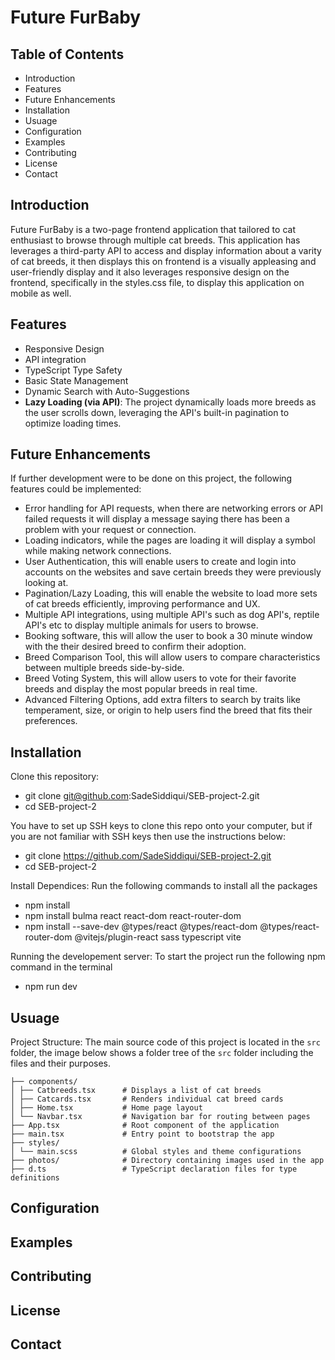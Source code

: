 # Future FurBaby 

 

## Table of Contents
- Introduction
- Features
- Future Enhancements 
- Installation
- Usuage
- Configuration
- Examples
- Contributing
- License
- Contact

## Introduction 
Future FurBaby is a two-page frontend application that tailored to cat enthusiast to browse through multiple cat breeds. This application has leverages a third-party API to access and display information about a varity of cat breeds, it then displays this on frontend is a visually appleasing and user-friendly display and it also leverages responsive design on the frontend, specifically in the styles.css file, to display this application on mobile as well. 

## Features 
- Responsive Design
- API integration
- TypeScript Type Safety
- Basic State Management 
- Dynamic Search with Auto-Suggestions
- **Lazy Loading (via API)**: The project dynamically loads more breeds as the user scrolls down, leveraging the API's built-in pagination to optimize loading times.

## Future Enhancements 
If further development were to be done on this project, the following features could be implemented:

- Error handling for API requests, when there are networking errors or API failed requests it will display a message saying there has been a problem with your request or connection.  
- Loading indicators, while the pages are loading it will display a symbol while making network connections.  
- User Authentication, this will enable users to create and login into accounts on the websites and save certain breeds they were previously looking at.
- Pagination/Lazy Loading, this will enable the website to load more sets of cat breeds efficiently, improving performance and UX.
- Multiple API integrations, using multiple API's such as dog API's, reptile API's etc to display multiple animals for users to browse.
- Booking software, this will allow the user to book a 30 minute window with the their desired breed to confirm their adoption.
- Breed Comparison Tool, this will allow users to compare characteristics between multiple breeds side-by-side.
- Breed Voting System, this will allow users to vote for their favorite breeds and display the most popular breeds in real time.
- Advanced Filtering Options, add extra filters to search by traits like temperament, size, or origin to help users find the breed that fits their preferences.  

## Installation
Clone this repository:  
- git clone git@github.com:SadeSiddiqui/SEB-project-2.git
- cd SEB-project-2
  
You have to set up SSH keys to clone this repo onto your computer, but if you are not familiar with SSH keys then use the instructions below:

- git clone https://github.com/SadeSiddiqui/SEB-project-2.git
- cd SEB-project-2

Install Dependices:
Run the following commands to install all the packages

- npm install
- npm install bulma react react-dom react-router-dom
- npm install --save-dev @types/react @types/react-dom @types/react-router-dom @vitejs/plugin-react sass typescript vite

Running the developement server: 
To start the project run the following npm command in the terminal

- npm run dev 

## Usuage  
Project Structure: The main source code of this project is located in the ```src``` folder, the image below shows a folder tree of the ```src``` folder including the files and their purposes. 

``` src/
├── components/
│ ├── Catbreeds.tsx      # Displays a list of cat breeds
│ ├── Catcards.tsx       # Renders individual cat breed cards
│ ├── Home.tsx           # Home page layout
│ └── Navbar.tsx         # Navigation bar for routing between pages
├── App.tsx              # Root component of the application
├── main.tsx             # Entry point to bootstrap the app
├── styles/
│ └── main.scss          # Global styles and theme configurations
├── photos/              # Directory containing images used in the app
├── d.ts                 # TypeScript declaration files for type definitions
```
## Configuration 

## Examples 

## Contributing  

## License 

## Contact
